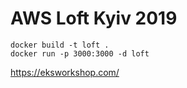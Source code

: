 # AWS Loft Kyiv 2019

```
docker build -t loft .
docker run -p 3000:3000 -d loft
```

https://eksworkshop.com/